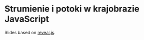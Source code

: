# Strumienie i potoki w krajobrazie JavaScript

Slides based on [reveal.js](https://github.com/hakimel/reveal.js).